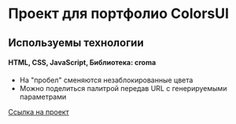 # Проект для портфолио ColorsUI

## Используемы технологии
#### HTML, CSS, JavaScript, Библиотека: croma

- На "пробел" сменяются незаблокированные цвета
- Можно поделиться палитрой передав URL с генерируемыми параметрами

[Ссылка на проект](https://colorsui.svrprojects.ru/)
